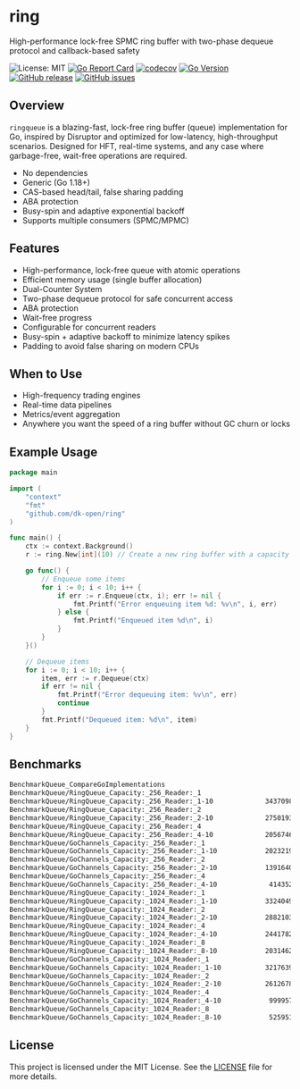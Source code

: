 # ring
High-performance lock-free SPMC ring buffer with two-phase dequeue protocol and callback-based safety

![License: MIT](https://img.shields.io/badge/License-MIT-green.svg)
[![Go Report Card](https://goreportcard.com/badge/github.com/dk-open/ring)](https://goreportcard.com/report/github.com/dk-open/ring)
[![codecov](https://codecov.io/gh/dk-open/ring/graph/badge.svg?token=0UU4GMK24V)](https://codecov.io/gh/dk-open/ring)
[![Go Version](https://img.shields.io/github/go-mod/go-version/dk-open/ring)](https://github.com/dk-open/ring)
[![GitHub release](https://img.shields.io/github/release/dk-open/ring.svg)](https://github.com/dk-open/ring/releases)
[![GitHub issues](https://img.shields.io/github/issues/dk-open/ring)](https://github.com/dk-open/ring/issues)

## Overview

`ringqueue` is a blazing-fast, lock-free ring buffer (queue) implementation for Go, inspired by Disruptor and optimized for low-latency, high-throughput scenarios. Designed for HFT, real-time systems, and any case where garbage-free, wait-free operations are required.

- No dependencies
- Generic (Go 1.18+)
- CAS-based head/tail, false sharing padding
- ABA protection
- Busy-spin and adaptive exponential backoff
- Supports multiple consumers (SPMC/MPMC)


## Features
- High-performance, lock-free queue with atomic operations
- Efficient memory usage (single buffer allocation)
- Dual-Counter System
- Two-phase dequeue protocol for safe concurrent access
- ABA protection
- Wait-free progress
- Configurable for concurrent readers
- Busy-spin + adaptive backoff to minimize latency spikes
- Padding to avoid false sharing on modern CPUs

##  When to Use
- High-frequency trading engines
- Real-time data pipelines
- Metrics/event aggregation
- Anywhere you want the speed of a ring buffer without GC churn or locks

## Example Usage

```go
package main

import (
	"context"
	"fmt"
	"github.com/dk-open/ring"
)

func main() {
	ctx := context.Background()
    r := ring.New[int](10) // Create a new ring buffer with a capacity of 10

	go func() {
		// Enqueue some items
		for i := 0; i < 10; i++ {
			if err := r.Enqueue(ctx, i); err != nil {
				fmt.Printf("Error enqueuing item %d: %v\n", i, err)
			} else {
				fmt.Printf("Enqueued item %d\n", i)
			}
		}
	}()

    // Dequeue items
    for i := 0; i < 10; i++ {
        item, err := r.Dequeue(ctx)
        if err != nil {
            fmt.Printf("Error dequeuing item: %v\n", err)
            continue
        }
        fmt.Printf("Dequeued item: %d\n", item)
    }
}

```


## Benchmarks

```bash
BenchmarkQueue_CompareGoImplementations
BenchmarkQueue/RingQueue_Capacity:_256_Reader:_1
BenchmarkQueue/RingQueue_Capacity:_256_Reader:_1-10         	34370985	        40.08 ns/op	       0 B/op	       0 allocs/op
BenchmarkQueue/RingQueue_Capacity:_256_Reader:_2
BenchmarkQueue/RingQueue_Capacity:_256_Reader:_2-10         	27501936	        43.82 ns/op	       0 B/op	       0 allocs/op
BenchmarkQueue/RingQueue_Capacity:_256_Reader:_4
BenchmarkQueue/RingQueue_Capacity:_256_Reader:_4-10         	20567461	        61.90 ns/op	       0 B/op	       0 allocs/op
BenchmarkQueue/GoChannels_Capacity:_256_Reader:_1
BenchmarkQueue/GoChannels_Capacity:_256_Reader:_1-10        	20232192	        61.67 ns/op	       0 B/op	       0 allocs/op
BenchmarkQueue/GoChannels_Capacity:_256_Reader:_2
BenchmarkQueue/GoChannels_Capacity:_256_Reader:_2-10        	13916404	        80.26 ns/op	       0 B/op	       0 allocs/op
BenchmarkQueue/GoChannels_Capacity:_256_Reader:_4
BenchmarkQueue/GoChannels_Capacity:_256_Reader:_4-10        	 4143522	       293.7 ns/op	       0 B/op	       0 allocs/op
BenchmarkQueue/RingQueue_Capacity:_1024_Reader:_1
BenchmarkQueue/RingQueue_Capacity:_1024_Reader:_1-10        	33240498	        41.36 ns/op	       0 B/op	       0 allocs/op
BenchmarkQueue/RingQueue_Capacity:_1024_Reader:_2
BenchmarkQueue/RingQueue_Capacity:_1024_Reader:_2-10        	28821038	        41.58 ns/op	       0 B/op	       0 allocs/op
BenchmarkQueue/RingQueue_Capacity:_1024_Reader:_4
BenchmarkQueue/RingQueue_Capacity:_1024_Reader:_4-10        	24417829	        46.22 ns/op	       0 B/op	       0 allocs/op
BenchmarkQueue/RingQueue_Capacity:_1024_Reader:_8
BenchmarkQueue/RingQueue_Capacity:_1024_Reader:_8-10        	20314622	        61.51 ns/op	       0 B/op	       0 allocs/op
BenchmarkQueue/GoChannels_Capacity:_1024_Reader:_1
BenchmarkQueue/GoChannels_Capacity:_1024_Reader:_1-10       	32176396	        37.01 ns/op	       0 B/op	       0 allocs/op
BenchmarkQueue/GoChannels_Capacity:_1024_Reader:_2
BenchmarkQueue/GoChannels_Capacity:_1024_Reader:_2-10       	26126785	        45.66 ns/op	       0 B/op	       0 allocs/op
BenchmarkQueue/GoChannels_Capacity:_1024_Reader:_4
BenchmarkQueue/GoChannels_Capacity:_1024_Reader:_4-10       	 9999576	       118.0 ns/op	       0 B/op	       0 allocs/op
BenchmarkQueue/GoChannels_Capacity:_1024_Reader:_8
BenchmarkQueue/GoChannels_Capacity:_1024_Reader:_8-10       	 5259519	       242.9 ns/op	       0 B/op	       0 allocs/op


```

## License

This project is licensed under the MIT License. See the [LICENSE](LICENSE) file for more details.

